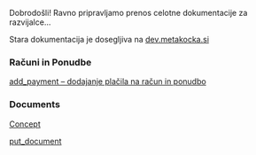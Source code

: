 Dobrodošli!
Ravno pripravljamo prenos celotne dokumentacije za razvijalce...

Stara dokumentacija je dosegljiva na [dev.metakocka.si](http://dev.metakocka.si/eshop/index.html)

### Računi in Ponudbe
[add_payment – dodajanje plačila na račun in ponudbo](add_payment.md)

### Documents
[Concept](documents_concept.md)

[put_document](documents_put_document.md)
